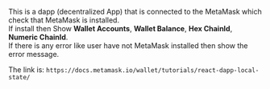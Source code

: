 This is a dapp (decentralized App) that is connected to the MetaMask which check that MetaMask is installed. <br/> If install then Show <b>Wallet Accounts</b>, <b>Wallet Balance</b>, <b>Hex ChainId</b>, <b>Numeric ChainId</b>. <br/>
If there is any error like user have not MetaMask installed then show the error message.

The link is:
`https://docs.metamask.io/wallet/tutorials/react-dapp-local-state/`
